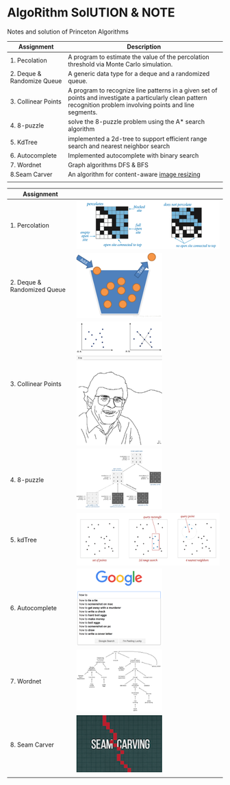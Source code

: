 # AlgoRithm SolUTION & NOTE
Notes and solution of Princeton Algorithms

| Assignment                 | Description                              |
| -------------------------- | ---------------------------------------- |
| 1. Pecolation              | A program to estimate the value of the percolation threshold via Monte Carlo simulation. |
| 2. Deque & Randomize Queue | A generic data type for a deque and a randomized queue. |
| 3. Collinear Points        | A program to recognize line patterns in a given set of points and investigate a particularly clean pattern recognition problem involving points and line segments. |
| 4. 8-puzzle                | solve the 8-puzzle problem using the A* search algorithm |
| 5. KdTree                  | implemented a 2d-tree to support efficient range search and nearest neighbor search |
| 6. Autocomplete            | Implemented autocomplete with binary search |
| 7. Wordnet                 | Graph algorithms DFS & BFS               |
| 8.Seam Carver              | An algorithm for content-aware [image resizing](https://en.wikipedia.org/wiki/Image_scaling) |
|                            |                                          |

| Assignment                  |                                          |
| --------------------------- | ---------------------------------------- |
| 1. Percolation              | ![Screen Shot 2017-01-26 at 6.46.12 AM](./Screenshots/percolation.png) |
| 2. Deque & Randomized Queue | <img src="./Screenshots/randomizedqueue.png" alt="Drawing" style="width: 200px;"/> |
| 3. Collinear Points         | <img src="./Screenshots/3.png" alt="Drawing" style="width: 200px;"/> |
| 4. 8-puzzle                 | <img src="./Screenshots/8puzzle.png" alt="Drawing" style="width: 200px;"/> |
| 5. kdTree                   | ![Screen Shot 2017-01-26 at 6.53.37 AM](./Screenshots/kdtree.png) |
| 6. Autocomplete             | <img src="./Screenshots/autocomplete-google.png" alt="Drawing" style="width: 200px;"/> |
| 7. Wordnet                  | <img src="./Screenshots/wordnet.png" alt="Drawing" style="width: 200px;"/> |
| 8. Seam Carver              | <img src="./Screenshots/seam-carving.png" alt="Drawing" style="width: 200px;"/> |
|                             |                                          |

